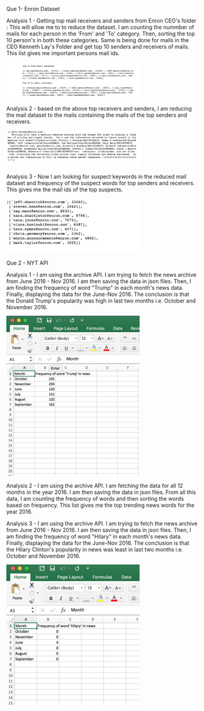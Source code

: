 Que 1- Enron Dataset

Analysis 1 - Getting top mail receivers and senders from Enron CEO's folder : This will allow me to to reduce the dataset. I am 
             counting the nummber of mails for each person in the 'From' and 'To' category. Then, sorting the top 10 person's
             in both these categories. Same is being done for mails in the CEO Kenneth Lay's Folder and get top 10 senders and
             receivers of mails. This list gives me important persons mail ids.
             
 <img src="https://github.com/vermaprs/Python_spring17/blob/master/midterm/screenshots/Que1_Ana1.png" width="350"/>

Analysis 2 - based on the above top receivers and senders, I am reducing the mail dataset to the mails containing the mails 
             of the top senders and receivers.
             
 <img src="https://github.com/vermaprs/Python_spring17/blob/master/midterm/screenshots/Que1_Ana2.png" width="350"/>

Analysis 3 - Now I am looking for suspect keywords in the reduced mail dataset and frequency of the suspect words for top 
             senders and receivers. This gives me the mail ids of the top suspects.
             
<img src="https://github.com/vermaprs/Python_spring17/blob/master/midterm/screenshots/Que1_Ana3.png" width="350"/>


Que 2 - NYT API

Analysis 1 - I am using the archive API. I am trying to fetch the news archive from June 2016 - Nov 2016.
             I am then saving the data in json files. Then, I am finding the frequency of word "Trump" in each month's 
             news data. Finally, displaying the data for the June-Nov 2016. The conclusion is that the Donald Trump's 
             popularity was high in last two months i.e. October and November 2016.
             
<img src="https://github.com/vermaprs/Python_spring17/blob/master/midterm/screenshots/Que2_Ana1.png" width="350"/>
             
Analysis 2 - I am using the archive API. I am fetching the data for all 12 months in the year 2016. I am then saving the data
             in json files. From all this data, I am counting the frequency of words and then sorting the words based on
             frequency. This list gives me the top trending news words for the year 2016.
             

             
Analysis 3 - I am using the archive API. I am trying to fetch the news archive from June 2016 - Nov 2016.
             I am then saving the data in json files. Then, I am finding the frequency of word "Hilary" in each month's 
             news data. Finally, displaying the data for the June-Nov 2016. The conclusion is that the Hilary Clinton's 
             popularity in news was least in last two months i.e. October and November 2016.
             
             
<img src="https://github.com/vermaprs/Python_spring17/blob/master/midterm/screenshots/Que2_Ana3.png" width="350"/>          
